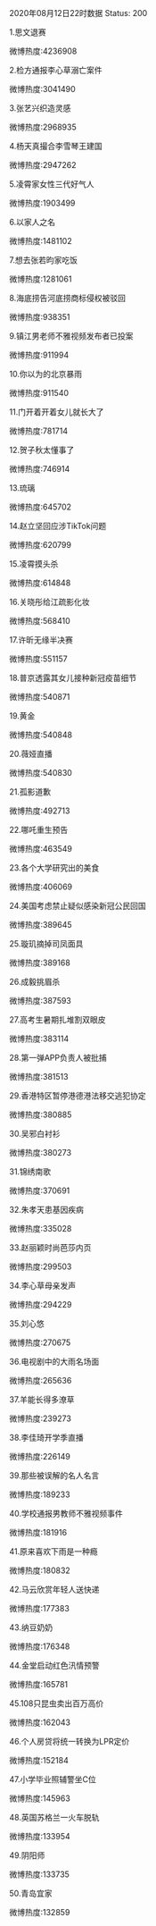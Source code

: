 2020年08月12日22时数据
Status: 200

1.思文退赛

微博热度:4236908

2.检方通报李心草溺亡案件

微博热度:3041490

3.张艺兴织造灵感

微博热度:2968935

4.杨天真撮合李雪琴王建国

微博热度:2947262

5.凌霄家女性三代好气人

微博热度:1903499

6.以家人之名

微博热度:1481102

7.想去张若昀家吃饭

微博热度:1281061

8.海底捞告河底捞商标侵权被驳回

微博热度:938351

9.镇江男老师不雅视频发布者已投案

微博热度:911994

10.你以为的北京暴雨

微博热度:911540

11.门开着开着女儿就长大了

微博热度:781714

12.贺子秋太懂事了

微博热度:746914

13.琉璃

微博热度:645702

14.赵立坚回应涉TikTok问题

微博热度:620799

15.凌霄摸头杀

微博热度:614848

16.关晓彤给江疏影化妆

微博热度:568410

17.许昕无缘半决赛

微博热度:551157

18.普京透露其女儿接种新冠疫苗细节

微博热度:540871

19.黄金

微博热度:540848

20.薇娅直播

微博热度:540830

21.孤影道歉

微博热度:492713

22.哪吒重生预告

微博热度:463549

23.各个大学研究出的美食

微博热度:406069

24.美国考虑禁止疑似感染新冠公民回国

微博热度:389645

25.璇玑摘掉司凤面具

微博热度:389168

26.成毅挑眉杀

微博热度:387593

27.高考生暑期扎堆割双眼皮

微博热度:383114

28.第一弹APP负责人被批捕

微博热度:381513

29.香港特区暂停港德港法移交逃犯协定

微博热度:380885

30.吴邪白衬衫

微博热度:380273

31.锦绣南歌

微博热度:370691

32.朱孝天患基因疾病

微博热度:335028

33.赵丽颖时尚芭莎内页

微博热度:299503

34.李心草母亲发声

微博热度:294229

35.刘心悠

微博热度:270675

36.电视剧中的大雨名场面

微博热度:265636

37.羊能长得多潦草

微博热度:239273

38.李佳琦开学季直播

微博热度:226149

39.那些被误解的名人名言

微博热度:189233

40.学校通报男教师不雅视频事件

微博热度:181916

41.原来喜欢下雨是一种瘾

微博热度:180832

42.马云欣赏年轻人送快递

微博热度:177383

43.纳豆奶奶

微博热度:176348

44.金堂启动红色汛情预警

微博热度:165781

45.108只昆虫卖出百万高价

微博热度:162043

46.个人房贷将统一转换为LPR定价

微博热度:152184

47.小学毕业照辅警坐C位

微博热度:145963

48.英国苏格兰一火车脱轨

微博热度:133954

49.阴阳师

微博热度:133735

50.青岛宜家

微博热度:132859

